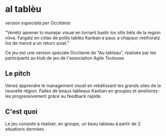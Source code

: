 # al tablèu
*version especiala per Occitània*

"Venètz aprener lo manejar visual en tornant bastir los sitis bèls de la region nòva.
Fargatz en còlas de polits tablèu Kanban e pauc a chapauc melhoratz los de mercé a un retorn aviat."

Ce jeu est une version spéciale Occitanie de "Au tableau", réalisée par les participants au klub de jeu de l'association Agile Toulouse.

## Le pitch
Venez apprendre le management visuel en rebâtissant les grands sites de la nouvelle région.
Faites de beaux tableaux Kanban en groupes et améliorez-les progressivement grâce au feedback rapide.
## C'est quoi
Le jeu consiste à réaliser, en groupe, un beau tableau à partir de 2 situations données. 
